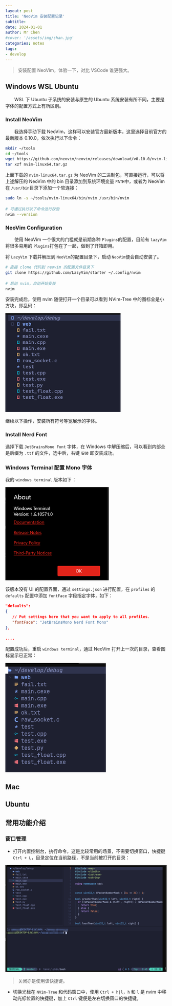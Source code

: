 ```yaml
---
layout: post
title: 'NeoVim 安装配置记录'
subtitle: 
date: 2024-01-01
author: Mr Chen
#cover: '/assets/img/shan.jpg'
categories: notes
tags: 
- develop
---
```



> 安装配置 NeoVim，体验一下，对比 VSCode 谁更强大。

## Windows WSL Ubuntu

&emsp;&emsp;WSL 下 Ubuntu 子系统的安装与原生的 Ubuntu 系统安装有所不同，主要是字体的配置方式上有所区别。

### Install NeoVim

&emsp;&emsp;我选择手动下载 NeoVim，这样可以安装官方最新版本，这里选择目前官方的最新版本 0.10.0，依次执行以下命令：

```bash
mkdir ~/tools
cd ~/tools
wget https://github.com/neovim/neovim/releases/download/v0.10.0/nvim-linux64.tar.gz
tar xzf nvim-linux64.tar.gz
```

上面下载的 `nvim-linux64.tar.gz` 为 NeoVim 的二进制包，可直接运行，可以将上述解压的 NeoVim 中的 bin 目录添加到系统环境变量 `PATH`中，或者为 NeoVim 在 `/usr/bin`目录下添加一个软连接：

```bash
sudo ln -s ~/tools/nvim-linux64/bin/nvim /usr/bin/nvim

# 可通过执行以下命令进行校验
nvim --version
```

### NeoVim Configuration

&emsp;&emsp;使用 NeoVim 一个很大的门槛就是前期各种 `Plugins`的配置，目前有 `lazyVim`将很多易用的 `Plugins`打包在了一起，做到了开箱即用。

将 `LazyVim` 下载并解压到 `NeoVim`的配置目录下，启动 `NeoVim`便会自动安装了。

```bash
# 直接 clone 代码到 neovim 的配置文件目录下
git clone https://github.com/LazyVim/starter ~/.config/nvim

# 启动 nvim，自动开始安装
nvim
```

安装完成后，使用 nvim 随便打开一个目录可以看到 NVim-Tree 中的图标全是小方块，即乱码：

![NeroFont0](/assets/img/blog/nerofont_0.png)

继续以下操作，安装所有符号等宽展示的字体。

### Install Nerd Font

[](https://www.nerdfonts.com/)

选择下载 `JetBrainsMono Font` 字体，在 Windows 中解压缩后，可以看到内部全是后缀为 `.ttf` 的文件，选中后，右键 `安装` 即安装成功。

### Windows Terminal 配置 Mono 字体

我的 `windows terminal` 版本如下 ：

![](/assets/img/blog/win_terminal.png)

该版本没有 UI 的配置界面，通过 `settings.json` 进行配置，在 `profiles` 的 `defaults` 配置中添加 `fontFace` 字段指定字体，如下：

```json
"defaults":
{
   // Put settings here that you want to apply to all profiles.
   "fontFace": "JetBrainsMono Nerd Font Mono"
},

....
```

配置成功后，重启 `windows terminal`，通过 NeoVim 打开上一次的目录，查看图标显示已正常：

![](/assets/img/blog/nerofont_1.png)


## Mac


## Ubuntu


## 常用功能介绍

### 窗口管理

- 打开内置控制台，执行命令，这是比较常用的场景，不需要切换窗口，快捷键 `Ctrl + L`，目录定位在当前路径，不是当前被打开的目录：

![](/assets/img/blog/nvim_console.png)

> 关闭亦是使用该快捷键。

- 切换光标在 `NVim-Tree` 和代码窗口中，使用 `Ctrl + h|l`，`h` 和 `l` 是 nvim 中移动光标位置的快捷键，加上 `Ctrl` 键便是左右切换窗口的快捷键。



